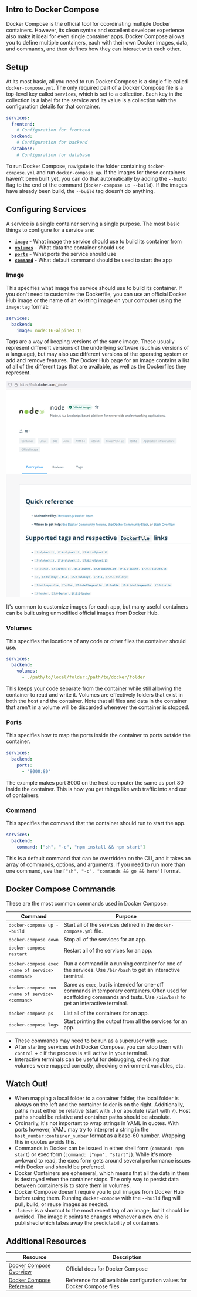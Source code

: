 ## Intro to Docker Compose

Docker Compose is the official tool for coordinating multiple Docker containers. However, its clean syntax and excellent developer experience also make it ideal for even single container apps. Docker Compose allows you to define multiple containers, each with their own Docker images, data, and commands, and then defines how they can interact with each other.

## Setup

At its most basic, all you need to run Docker Compose is a single file called `docker-compose.yml`. The only required part of a Docker Compose file is a top-level key called `services`, which is set to a collection. Each key in the collection is a label for the service and its value is a collection with the configuration details for that container.

```yaml
services: 
  frontend:
    # Configuration for frontend
  backend:
    # Configuration for backend
  database:
    # Configuration for database
```

To run Docker Compose, navigate to the folder containing `docker-compose.yml` and run `docker-compose up`. If the images for these containers haven't been built yet, you can do that automatically by adding the `--build` flag to the end of the command (`docker-compose up --build`). If the images have already been build, the `--build` tag doesn't do anything.

## Configuring Services

A service is a single container serving a single purpose. The most basic things to configure for a service are:

* [**`image`**](#image) - What image the service should use to build its container from
* [**`volumes`**](#volumes) - What data the container should use
* [**`ports`**](#ports) - What ports the service should use
* [**`command`**](#command) - What default command should be used to start the app

### Image

This specifies what image the service should use to build its container. If you don't need to customize the Dockerfile, you can use an official Docker Hub image or the name of an existing image on your computer using the `image:tag` format:

```yaml
services:
  backend:
    image: node:16-alpine3.11
```

Tags are a way of keeping versions of the same image. These usually represent different versions of the underlying software (such as versions of a language), but may also use different versions of the operating system or add and remove features. The Docker Hub page for an image contains a list of all of the different tags that are available, as well as the Dockerfiles they represent.

![List of Docker images for Node](assets/docker-compose-1.png)

It's common to customize images for each app, but many useful containers can be built using unmodified official images from Docker Hub.

### Volumes

This specifies the locations of any code or other files the container should use.

```yaml
services:
  backend:
    volumes:
      - ./path/to/local/folder:/path/to/docker/folder
```

This keeps your code separate from the container while still allowing the container to read and write it. Volumes are effectively folders that exist in both the host and the container. Note that all files and data in the container that aren't in a volume will be discarded whenever the container is stopped.

### Ports

This specifies how to map the ports inside the container to ports outside the container.

```yaml
services:
  backend:
    ports:
      - "8000:80"
```

The example makes port 8000 on the host computer the same as port 80 inside the container. This is how you get things like web traffic into and out of containers.

### Command

This specifies the command that the container should run to start the app.

```yaml
services:
  backend:
    command: ["sh", "-c", "npm install && npm start"]
```

This is a default command that can be overridden on the CLI, and it takes an array of commands, options, and arguments. If you need to run more than one command, use the `["sh", "-c", "commands && go && here"]` format.

## Docker Compose Commands

These are the most common commands used in Docker Compose:

| Command | Purpose |
| --- | --- |
| `docker-compose up --build` | Start all of the services defined in the `docker-compose.yml` file. |
| `docker-compose down` | Stop all of the services for an app. |
| `docker-compose restart` | Restart all of the services for an app. |
| | |
| `docker-compose exec <name of service> <command>` | Run a command in a running container for one of the services. Use `/bin/bash` to get an interactive terminal. |
| `docker-compose run <name of service> <command>` | Same as `exec`, but is intended for one-off commands in temporary containers. Often used for scaffolding commands and tests. Use `/bin/bash` to get an interactive terminal. |
| | |
| `docker-compose ps` | List all of the containers for an app. |
| `docker-compose logs` | Start printing the output from all the services for an app. |

* These commands may need to be run as a superuser with `sudo`.
* After starting services with Docker Compose, you can stop them with `control` + `c` if the process is still active in your terminal.
* Interactive terminals can be useful for debugging, checking that volumes were mapped correctly, checking environment variables, etc.

## Watch Out!

* When mapping a local folder to a container folder, the local folder is always on the left and the container folder is on the right. Additionally, paths must either be relative (start with `.`) or absolute (start with `/`). Host paths should be relative and container paths should be absolute.
* Ordinarily, it's not important to wrap strings in YAML in quotes. With ports however, YAML may try to interpret a string in the `host_number:container_number` format as a base-60 number. Wrapping this in quotes avoids this.
* Commands in Docker can be issued in either shell form (`command: npm start`) or exec form (`command: ["npm", "start"]`). While it's more awkward to read, the exec form gets around several performance issues with Docker and should be preferred.
* Docker Containers are ephemeral, which means that all the data in them is destroyed when the container stops. The only way to persist data between containers is to store them in volumes.
* Docker Compose doesn't require you to pull images from Docker Hub before using them. Running `docker-compose` with the `--build` flag will pull, build, or reuse images as needed.
* `:latest` is a shortcut to the most recent tag of an image, but it should be avoided. The image it points to changes whenever a new one is published which takes away the predictability of containers.

## Additional Resources

| Resource | Description |
| --- | --- |
| [Docker Compose Overview](https://docs.docker.com/compose/) | Official docs for Docker Compose |
| [Docker Compose Reference](https://docs.docker.com/compose/compose-file/compose-file-v3/) | Reference for all available configuration values for Docker Compose files |

